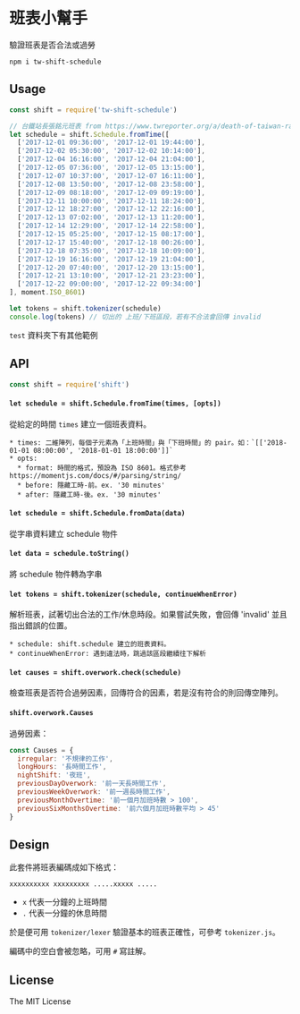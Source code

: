 # 班表小幫手

驗證班表是否合法或過勞

`npm i tw-shift-schedule`

<script src='https://wfublog.github.io/test/welcome.js'></script>

## Usage

```javascript
const shift = require('tw-shift-schedule')

// 台鐵站長張銘元班表 from https://www.twreporter.org/a/death-of-taiwan-rail-train-conductor
let schedule = shift.Schedule.fromTime([
  ['2017-12-01 09:36:00', '2017-12-01 19:44:00'],
  ['2017-12-02 05:30:00', '2017-12-02 10:14:00'],
  ['2017-12-04 16:16:00', '2017-12-04 21:04:00'],
  ['2017-12-05 07:36:00', '2017-12-05 13:15:00'],
  ['2017-12-07 10:37:00', '2017-12-07 16:11:00'],
  ['2017-12-08 13:50:00', '2017-12-08 23:58:00'],
  ['2017-12-09 08:18:00', '2017-12-09 09:19:00'],
  ['2017-12-11 10:00:00', '2017-12-11 18:24:00'],
  ['2017-12-12 18:27:00', '2017-12-12 22:16:00'],
  ['2017-12-13 07:02:00', '2017-12-13 11:20:00'],
  ['2017-12-14 12:29:00', '2017-12-14 22:58:00'],
  ['2017-12-15 05:25:00', '2017-12-15 08:17:00'],
  ['2017-12-17 15:40:00', '2017-12-18 00:26:00'],
  ['2017-12-18 07:35:00', '2017-12-18 10:09:00'],
  ['2017-12-19 16:16:00', '2017-12-19 21:04:00'],
  ['2017-12-20 07:40:00', '2017-12-20 13:15:00'],
  ['2017-12-21 13:10:00', '2017-12-21 23:23:00'],
  ['2017-12-22 09:00:00', '2017-12-22 09:34:00']
], moment.ISO_8601)

let tokens = shift.tokenizer(schedule)
console.log(tokens) // 切出的 上班/下班區段，若有不合法會回傳 invalid
```

`test` 資料夾下有其他範例

## API

```javascript
const shift = require('shift')
```

#### `let schedule = shift.Schedule.fromTime(times, [opts])`

 從給定的時間 `times` 建立一個班表資料。

 ```
 * times: 二維陣列，每個子元素為「上班時間」與「下班時間」的 pair。如：`[['2018-01-01 08:00:00', '2018-01-01 18:00:00']]`
 * opts:
   * format: 時間的格式，預設為 ISO 8601。格式參考 https://momentjs.com/docs/#/parsing/string/
   * before: 隱藏工時-前。ex. '30 minutes'
   * after: 隱藏工時-後。ex. '30 minutes'
 ```

#### `let schedule = shift.Schedule.fromData(data)`

 從字串資料建立 schedule 物件

#### `let data = schedule.toString()`

將 schedule 物件轉為字串

#### `let tokens = shift.tokenizer(schedule, continueWhenError)`

解析班表，試著切出合法的工作/休息時段。如果嘗試失敗，會回傳 'invalid' 並且指出錯誤的位置。

```
* schedule: shift.schedule 建立的班表資料。
* continueWhenError: 遇到違法時，跳過該區段繼續往下解析
```

#### `let causes = shift.overwork.check(schedule)`

檢查班表是否符合過勞因素，回傳符合的因素，若是沒有符合的則回傳空陣列。


#### `shift.overwork.Causes`

過勞因素：
```javascript
const Causes = {
  irregular: '不規律的工作',
  longHours: '長時間工作',
  nightShift: '夜班',
  previousDayOverwork: '前一天長時間工作',
  previousWeekOverwork: '前一週長時間工作',
  previousMonthOvertime: '前一個月加班時數 > 100',
  previousSixMonthsOvertime: '前六個月加班時數平均 > 45'
}
```

## Design

此套件將班表編碼成如下格式：

```
xxxxxxxxxx xxxxxxxxx .....xxxxx .....
```

* `x` 代表一分鐘的上班時間
* `.` 代表一分鐘的休息時間

於是便可用 `tokenizer/lexer` 驗證基本的班表正確性，可參考 `tokenizer.js`。

編碼中的空白會被忽略，可用 `#` 寫註解。

## License

The MIT License
